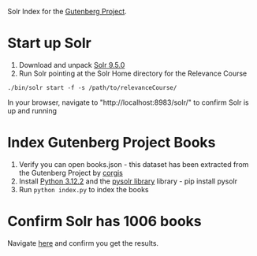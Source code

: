 Solr Index for the [Gutenberg Project](https://www.gutenberg.org).

# Start up Solr

1. Download and unpack [Solr 9.5.0](https://www.apache.org/dyn/closer.lua/solr/solr/9.5.0/solr-9.5.0.tgz?action=download)
2. Run Solr pointing at the Solr Home directory for the Relevance Course

```
./bin/solr start -f -s /path/to/relevanceCourse/
```

In your browser, navigate to "http://localhost:8983/solr/" to confirm Solr is up and running

# Index Gutenberg Project Books

1. Verify you can open books.json - this dataset has been extracted from the Gutenberg Project by [corgis](https://think.cs.vt.edu/corgis/json/index.html)
2. Install [Python 3.12.2](https://www.python.org/downloads/) and the [pysolr library](https://github.com/django-haystack/pysolr) library - pip install pysolr
3. Run `python index.py` to index the books

# Confirm Solr has 1006 books

Navigate [here](http://localhost:8983/solr/books/select?q=*:*) and confirm you get the results.
